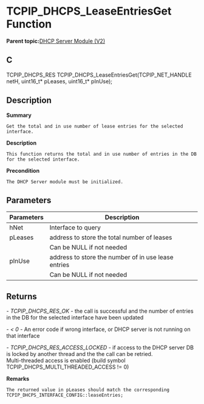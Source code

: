 # TCPIP\_DHCPS\_LeaseEntriesGet Function

**Parent topic:**[DHCP Server Module \(V2\)](GUID-EE292D18-2DE6-478E-AAE1-74C69A31459E.md)

## C

TCPIP\_DHCPS\_RES TCPIP\_DHCPS\_LeaseEntriesGet\(TCPIP\_NET\_HANDLE netH, uint16\_t\* pLeases, uint16\_t\* pInUse\);

## Description

**Summary**

```
Get the total and in use number of lease entries for the selected interface.  
```

**Description**

```
This function returns the total and in use number of entries in the DB for the selected interface.  
```

**Precondition**

```
The DHCP Server module must be initialized.  
```

## Parameters

|Parameters|Description|
|----------|-----------|
|hNet|Interface to query|
|pLeases|address to store the total number of leases|
||Can be NULL if not needed|
|pInUse|address to store the number of in use lease entries|
||Can be NULL if not needed|

## Returns

*- TCPIP\_DHCPS\_RES\_OK* - the call is successful and the number of entries in the DB for the selected interface have been updated

*- < 0* - An error code if wrong interface, or DHCP server is not running on that interface

*- TCPIP\_DHCPS\_RES\_ACCESS\_LOCKED* - if access to the DHCP server DB is locked by another thread and the the call can be retried.<br />Multi-threaded access is enabled \(build symbol TCPIP\_DHCPS\_MULTI\_THREADED\_ACCESS != 0\)

**Remarks**

```
The returned value in pLeases should match the corresponding TCPIP_DHCPS_INTERFACE_CONFIG::leaseEntries;  
```

